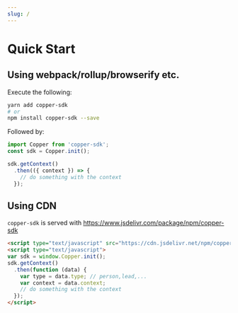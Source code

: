 ```yaml
---
slug: /
---
```


# Quick Start

## Using webpack/rollup/browserify etc.

Execute the following:
```bash
yarn add copper-sdk
# or
npm install copper-sdk --save
```

Followed by:
```javascript
import Copper from 'copper-sdk';
const sdk = Copper.init();

sdk.getContext()
  .then(({ context }) => {
    // do something with the context
  });
```

## Using CDN
`copper-sdk` is served with https://www.jsdelivr.com/package/npm/copper-sdk

```html
<script type="text/javascript" src="https://cdn.jsdelivr.net/npm/copper-sdk@latest/dist/copper-sdk.min.js"></script>
<script type="text/javascript">
var sdk = window.Copper.init();
sdk.getContext()
  .then(function (data) {
    var type = data.type; // person,lead,...
    var context = data.context;
    // do something with the context
  });
</script>
```
